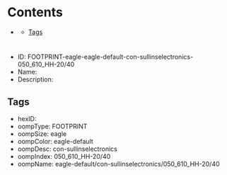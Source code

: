 



Contents
========

* [](#)
	* [Tags](#tags)

# 

- ID: FOOTPRINT-eagle-eagle-default-con-sullinselectronics-050_610_HH-20/40
- Name: 
- Description: 

## Tags

- hexID: 
- oompType: FOOTPRINT
- oompSize: eagle
- oompColor: eagle-default
- oompDesc: con-sullinselectronics
- oompIndex: 050_610_HH-20/40
- oompName: eagle-default/con-sullinselectronics/050_610_HH-20/40
